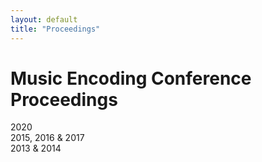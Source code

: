```yaml
---
layout: default
title: "Proceedings"
---
```


# Music Encoding Conference Proceedings

<div class="columns">
    <div class="column col-12 mec-proceedings">
        <div class="mec-proceedings-section">
            <div class="mec-proceedings-section-divider"><span>2020</span></div>
            <div id="mec-proceedings-2020">
                <div class="mec-proceedings-entries">
                    <script src="https://bibbase.org/show?bib=https%3A%2F%2Fraw.githubusercontent.com%2Fmusic-encoding%2Fmusic-encoding.github.io%2Fmaster%2Fconference%2Fmec_proceedings.bib&jsonp=1&theme=simple&nocache=1&authorFirst=1&filter=keywords:mec-proceedings-2020&group0=displayby"></script>
                </div>
            </div>
        </div>
        <div class="mec-proceedings-section">
            <div class="mec-proceedings-section-divider"><span>2015, 2016 &amp; 2017</span></div>
             <div id="mec-proceedings-2015-2017">
                <div class="mec-proceedings-entries">
                    <script src="https://bibbase.org/show?bib=https%3A%2F%2Fraw.githubusercontent.com%2Fmusic-encoding%2Fmusic-encoding.github.io%2Fmaster%2Fconference%2Fmec_proceedings.bib&jsonp=1&theme=simple&nocache=1&authorFirst=1&filter=keywords:mec-proceedings-(2015|2016|2017)&group0=displayby"></script>
                </div>
            </div>
        </div>
        <div class="mec-proceedings-section">
            <div class="mec-proceedings-section-divider"><span>2013 &amp; 2014</span></div>
            <div id="mec-proceedings-2013-2014">
                <div class="mec-proceedings-entries">
                    <script src="https://bibbase.org/show?bib=https%3A%2F%2Fraw.githubusercontent.com%2Fmusic-encoding%2Fmusic-encoding.github.io%2Fmaster%2Fconference%2Fmec_proceedings.bib&jsonp=1&theme=simple&nocache=1&authorFirst=1&filter=keywords:mec-proceedings-(2013|2014)&group0=displayby"></script>
                </div>
            </div>
        </div>
    </div>
</div>
